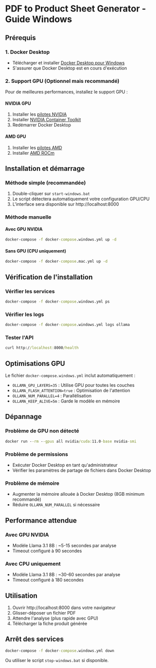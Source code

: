 # PDF to Product Sheet Generator - Guide Windows

## Prérequis

### 1. Docker Desktop
- Télécharger et installer [Docker Desktop pour Windows](https://www.docker.com/products/docker-desktop/)
- S'assurer que Docker Desktop est en cours d'exécution

### 2. Support GPU (Optionnel mais recommandé)
Pour de meilleures performances, installez le support GPU :

#### NVIDIA GPU
1. Installer les [pilotes NVIDIA](https://www.nvidia.com/Download/index.aspx)
2. Installer [NVIDIA Container Toolkit](https://docs.nvidia.com/datacenter/cloud-native/container-toolkit/install-guide.html#docker)
3. Redémarrer Docker Desktop

#### AMD GPU
1. Installer les [pilotes AMD](https://www.amd.com/en/support)
2. Installer [AMD ROCm](https://rocmdocs.amd.com/en/latest/deploy/linux/prerequisites.html)

## Installation et démarrage

### Méthode simple (recommandée)
1. Double-cliquer sur `start-windows.bat`
2. Le script détectera automatiquement votre configuration GPU/CPU
3. L'interface sera disponible sur http://localhost:8000

### Méthode manuelle

#### Avec GPU NVIDIA
```cmd
docker-compose -f docker-compose.windows.yml up -d
```

#### Sans GPU (CPU uniquement)
```cmd
docker-compose -f docker-compose.mac.yml up -d
```

## Vérification de l'installation

### Vérifier les services
```cmd
docker-compose -f docker-compose.windows.yml ps
```

### Vérifier les logs
```cmd
docker-compose -f docker-compose.windows.yml logs ollama
```

### Tester l'API
```cmd
curl http://localhost:8000/health
```

## Optimisations GPU

Le fichier `docker-compose.windows.yml` inclut automatiquement :
- `OLLAMA_GPU_LAYERS=35` : Utilise GPU pour toutes les couches
- `OLLAMA_FLASH_ATTENTION=true` : Optimisation de l'attention
- `OLLAMA_NUM_PARALLEL=4` : Parallélisation
- `OLLAMA_KEEP_ALIVE=5m` : Garde le modèle en mémoire

## Dépannage

### Problème de GPU non détecté
```cmd
docker run --rm --gpus all nvidia/cuda:11.0-base nvidia-smi
```

### Problème de permissions
- Exécuter Docker Desktop en tant qu'administrateur
- Vérifier les paramètres de partage de fichiers dans Docker Desktop

### Problème de mémoire
- Augmenter la mémoire allouée à Docker Desktop (8GB minimum recommandé)
- Réduire `OLLAMA_NUM_PARALLEL` si nécessaire

## Performance attendue

### Avec GPU NVIDIA
- Modèle Llama 3.1 8B : ~5-15 secondes par analyse
- Timeout configuré à 90 secondes

### Avec CPU uniquement
- Modèle Llama 3.1 8B : ~30-60 secondes par analyse
- Timeout configuré à 180 secondes

## Utilisation

1. Ouvrir http://localhost:8000 dans votre navigateur
2. Glisser-déposer un fichier PDF
3. Attendre l'analyse (plus rapide avec GPU)
4. Télécharger la fiche produit générée

## Arrêt des services

```cmd
docker-compose -f docker-compose.windows.yml down
```

Ou utiliser le script `stop-windows.bat` si disponible. 
